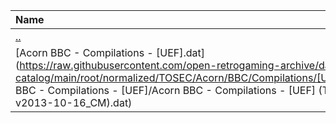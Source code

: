|Name|Size|
|:---|---:|
|[..](../index.html)|DIR|
|[Acorn BBC - Compilations - [UEF].dat](https://raw.githubusercontent.com/open-retrogaming-archive/dat-catalog/main/root/normalized/TOSEC/Acorn/BBC/Compilations/[UEF]/Acorn BBC - Compilations - [UEF]/Acorn BBC - Compilations - [UEF] (TOSEC-v2013-10-16_CM).dat)|1173|
